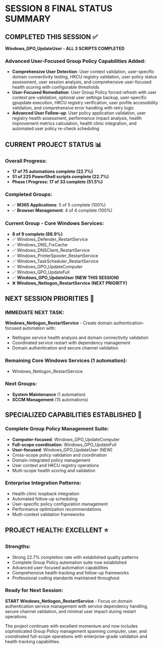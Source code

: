 # SESSION 8 FINAL STATUS SUMMARY

## COMPLETED THIS SESSION ✅
**Windows_GPO_UpdateUser - ALL 3 SCRIPTS COMPLETED**

### Advanced User-Focused Group Policy Capabilities Added:
- **Comprehensive User Detection**: User context validation, user-specific domain connectivity testing, HKCU registry validation, user policy status assessment, user session analysis, and comprehensive user-focused health scoring with configurable thresholds
- **User-Focused Remediation**: User Group Policy forced refresh with user context pre-validation, optional user settings backup, user-specific gpupdate execution, HKCU registry verification, user profile accessibility validation, and comprehensive error handling with retry logic
- **Advanced User Follow-up**: User policy application validation, user registry health assessment, performance impact analysis, health improvement metrics calculation, health clinic integration, and automated user policy re-check scheduling

## CURRENT PROJECT STATUS 📊

### Overall Progress:
- **17 of 75 automations complete (22.7%)**
- **51 of 225 PowerShell scripts complete (22.7%)**
- **Phase I Progress: 17 of 33 complete (51.5%)**

### Completed Groups:
- ✅ **M365 Applications**: 5 of 5 complete (100%)
- ✅ **Browser Management**: 4 of 4 complete (100%)

### Current Group - Core Windows Services:
- **8 of 9 complete (88.9%)**
- ✅ Windows_Defender_RestartService
- ✅ Windows_DNS_FixCache  
- ✅ Windows_DNSClient_RestartService
- ✅ Windows_PrinterSpooler_RestartService
- ✅ Windows_TaskScheduler_RestartService
- ✅ Windows_GPO_UpdateComputer
- ✅ Windows_GPO_UpdateFull
- ✅ **Windows_GPO_UpdateUser (NEW THIS SESSION)**
- ❌ **Windows_Netlogon_RestartService (NEXT PRIORITY)**

## NEXT SESSION PRIORITIES 🎯

### IMMEDIATE NEXT TASK:
**Windows_Netlogon_RestartService** - Create domain authentication-focused automation with:
- Netlogon service health analysis and domain connectivity validation
- Coordinated service restart with dependency management
- Domain authentication and secure channel validation

### Remaining Core Windows Services (1 automation):
- Windows_Netlogon_RestartService

### Next Groups:
- **System Maintenance** (1 automation)
- **SCCM Management** (15 automations)

## SPECIALIZED CAPABILITIES ESTABLISHED 🔧

### Complete Group Policy Management Suite:
- **Computer-focused**: Windows_GPO_UpdateComputer
- **Full-scope coordination**: Windows_GPO_UpdateFull  
- **User-focused**: Windows_GPO_UpdateUser (NEW)
- Cross-scope policy validation and coordination
- Domain-integrated policy management
- User context and HKCU registry operations
- Multi-scope health scoring and validation

### Enterprise Integration Patterns:
- Health clinic loopback integration
- Automated follow-up scheduling
- User-specific policy configuration management
- Performance optimization recommendations
- Multi-context validation frameworks

## PROJECT HEALTH: EXCELLENT ⭐

### Strengths:
- Strong 22.7% completion rate with established quality patterns
- Complete Group Policy automation suite now established
- Advanced user-focused automation capabilities
- Comprehensive health tracking and follow-up frameworks
- Professional coding standards maintained throughout

### Ready for Next Session:
**START Windows_Netlogon_RestartService** - Focus on domain authentication service management with service dependency handling, secure channel validation, and minimal user impact during restart operations.

The project continues with excellent momentum and now includes sophisticated Group Policy management spanning computer, user, and coordinated full-scope operations with enterprise-grade validation and health tracking capabilities.
